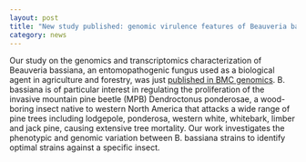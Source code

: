```yaml
---  
layout: post  
title: "New study published: genomic virulence features of Beauveria bassiana as a biocontrol agent for the mountain pine beetle population"
category: news  
--- 
```

Our study on the genomics and transcriptomics characterization of Beauveria bassiana, an entomopathogenic fungus used as a biological agent in agriculture and forestry, was just [published in BMC genomics](https://doi.org/10.1186/s12864-023-09473-4). B. bassiana is of particular interest in regulating the proliferation of the invasive mountain pine beetle (MPB) Dendroctonus ponderosae, a wood-boring insect native to western North America that attacks a wide range of pine trees including lodgepole, ponderosa, western white, whitebark, limber and jack pine, causing extensive tree mortality. Our work investigates the phenotypic and genomic variation between B. bassiana strains to identify optimal strains against a specific insect.

